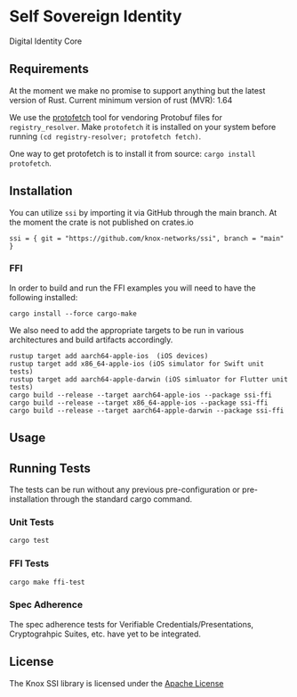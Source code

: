 # Self Sovereign Identity
Digital Identity Core


## Requirements
At the moment we make no promise to support anything but the latest version of Rust. Current minimum version of rust (MVR): 1.64

We use the [protofetch](https://github.com/coralogix/protofetch) tool for
vendoring Protobuf files for `registry_resolver`. Make `protofetch` it is installed on
your system before running `(cd registry-resolver; protofetch fetch)`.

One way to get protofetch is to install it from source: `cargo install protofetch`.

## Installation
You can utilize `ssi` by importing it via GitHub through the main branch. At the moment the crate is not published on crates.io
```
ssi = { git = "https://github.com/knox-networks/ssi", branch = "main" }
```

### FFI
In order to build and run the FFI examples you will need to have the following installed:
```
cargo install --force cargo-make
```
We also need to add the appropriate targets to be run in various architectures and build artifacts accordingly.
```
rustup target add aarch64-apple-ios  (iOS devices)
rustup target add x86_64-apple-ios (iOS simulator for Swift unit tests)
rustup target add aarch64-apple-darwin (iOS simluator for Flutter unit tests)
cargo build --release --target aarch64-apple-ios --package ssi-ffi
cargo build --release --target x86_64-apple-ios --package ssi-ffi
cargo build --release --target aarch64-apple-darwin --package ssi-ffi
```
## Usage

## Running Tests
The tests can be run without any previous pre-configuration or pre-installation through the standard cargo command.

### Unit Tests

```rust
cargo test
```

### FFI Tests

```sh
cargo make ffi-test
```

### Spec Adherence
The spec adherence tests for Verifiable Credentials/Presentations, Cryptograhpic Suites, etc. have yet to be integrated.

## License
The Knox SSI library is licensed under the [Apache License](https://github.com/knox-networks/ssi/blob/main/LICENSE)
